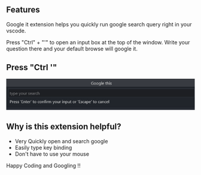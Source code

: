 ## Features
Google it extension helps you quickly run google search query right in your vscode.

Press "Ctrl" + "'" to open an input box at the top of the window. Write your question there and your default browse will google it.

## Press "Ctrl '"

![alt text](assets/demo.png "An input show up after pressing Ctrl '")

## Why is this extension helpful?

* Very Quickly open and search google
* Easily type key binding 
* Don't have to use your mouse

Happy Coding and Googling !!
